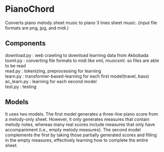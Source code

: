 # PianoChord
Converts piano melody sheet music to piano 3 lines sheet music. (input file formats are png, jpg, and midi.)
## Components
download.py : web crawling to download learning data from Akbobada   
toxml.py : converting file formats to midi like xml, musicxml. so files are able to be read   
read.py : tokenizing, preprocessing for learning   
learn.py : transformer-based-learning for each first model(travel, bass)   
ac_learn.py : learning for each second model   
test.py : testing
## Models
It uses two models. The first model generates a three-line piano score from a melody-only sheet. However, it only generates measures that contain melody notes, whereas many real scores include measures that only have accompaniment (i.e., empty melody measures). The second model complements the first by taking those partially generated scores and filling in the empty measures, effectively learning how to complete the entire sheet.
